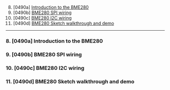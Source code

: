 8. [0490a] [Introduction to the BME280](#8)
9. [0490b] [BME280 SPI wiring](#9)
10. [0490c] [BME280 I2C wiring](#10)
11. [0490d] [BME280 Sketch walkthrough and demo](#11)

---

### 8. [0490a] Introduction to the BME280<a id="8"></a>

### 9. [0490b] BME280 SPI wiring<a id="9"></a>

### 10. [0490c] BME280 I2C wiring<a id="10"></a>

### 11. [0490d] BME280 Sketch walkthrough and demo<a id="11"></a>
